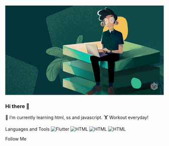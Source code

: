 ![Header](https://github.com/Solod-S/Solod-S/blob/main/assets/Full-Stack-Developer-Roadmap.png)

### Hi there 👋

🌱 I’m currently learning html, ss and javascript.
🏋️ Workout everyday!

Languages and Tools
![Flutter](https://img.shields.io/badge/-JS-05343A?style=for-the-badge&logo=javascript&logoColor=50886C)
![HTML](https://img.shields.io/badge/-CSS-05343A?style=for-the-badge&logo=CSS3&logoColor=F4CA16)
![HTML](https://img.shields.io/badge/-HTML-05343A?style=for-the-badge&logo=html5&logoColor=EB4C42)
![HTML](https://img.shields.io/badge/-HTML-05343A?style=for-the-badge&logo=html5&logoColor=EB4C42)

Follow Me

<!--
### Hi there 👋
**Solod-S/Solod-S** is a ✨ _special_ ✨ repository because its `README.md` (this file) appears on your GitHub profile.

Here are some ideas to get you started:

- 🔭 I’m currently working on ...
- 🌱 I’m currently learning ...
- 👯 I’m looking to collaborate on ...
- 🤔 I’m looking for help with ...
- 💬 Ask me about ...
- 📫 How to reach me: ...
- 😄 Pronouns: ...
- ⚡ Fun fact: ...
-->
